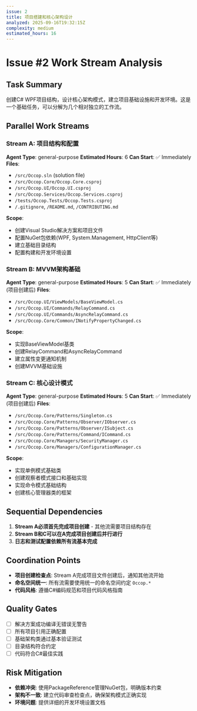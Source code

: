 ```yaml
---
issue: 2
title: 项目搭建和核心架构设计
analyzed: 2025-09-16T19:32:15Z
complexity: medium
estimated_hours: 16
---
```


# Issue #2 Work Stream Analysis

## Task Summary
创建C# WPF项目结构，设计核心架构模式，建立项目基础设施和开发环境。这是一个基础任务，可以分解为几个相对独立的工作流。

## Parallel Work Streams

### Stream A: 项目结构和配置
**Agent Type**: general-purpose
**Estimated Hours**: 6
**Can Start**: ✅ Immediately
**Files**:
- `/src/Occop.sln` (solution file)
- `/src/Occop.Core/Occop.Core.csproj`
- `/src/Occop.UI/Occop.UI.csproj`
- `/src/Occop.Services/Occop.Services.csproj`
- `/tests/Occop.Tests/Occop.Tests.csproj`
- `/.gitignore`, `/README.md`, `/CONTRIBUTING.md`

**Scope**:
- 创建Visual Studio解决方案和项目文件
- 配置NuGet包依赖(WPF, System.Management, HttpClient等)
- 建立基础目录结构
- 配置构建和开发环境设置

### Stream B: MVVM架构基础
**Agent Type**: general-purpose
**Estimated Hours**: 5
**Can Start**: ✅ Immediately (项目创建后)
**Files**:
- `/src/Occop.UI/ViewModels/BaseViewModel.cs`
- `/src/Occop.UI/Commands/RelayCommand.cs`
- `/src/Occop.UI/Commands/AsyncRelayCommand.cs`
- `/src/Occop.Core/Common/INotifyPropertyChanged.cs`

**Scope**:
- 实现BaseViewModel基类
- 创建RelayCommand和AsyncRelayCommand
- 建立属性变更通知机制
- 创建MVVM基础设施

### Stream C: 核心设计模式
**Agent Type**: general-purpose
**Estimated Hours**: 5
**Can Start**: ✅ Immediately (项目创建后)
**Files**:
- `/src/Occop.Core/Patterns/Singleton.cs`
- `/src/Occop.Core/Patterns/Observer/IObserver.cs`
- `/src/Occop.Core/Patterns/Observer/ISubject.cs`
- `/src/Occop.Core/Patterns/Command/ICommand.cs`
- `/src/Occop.Core/Managers/SecurityManager.cs`
- `/src/Occop.Core/Managers/ConfigurationManager.cs`

**Scope**:
- 实现单例模式基础类
- 创建观察者模式接口和基础实现
- 实现命令模式基础结构
- 创建核心管理器类的框架

## Sequential Dependencies

1. **Stream A必须首先完成项目创建** - 其他流需要项目结构存在
2. **Stream B和C可以在A完成项目创建后并行进行**
3. **日志和测试配置依赖所有流基本完成**

## Coordination Points

- **项目创建检查点**: Stream A完成项目文件创建后，通知其他流开始
- **命名空间统一**: 所有流需要使用统一的命名空间约定 `Occop.*`
- **代码风格**: 遵循C#编码规范和项目代码风格指南

## Quality Gates

- [ ] 解决方案成功编译无错误无警告
- [ ] 所有项目引用正确配置
- [ ] 基础架构类通过基本验证测试
- [ ] 目录结构符合约定
- [ ] 代码符合C#最佳实践

## Risk Mitigation

- **依赖冲突**: 使用PackageReference管理NuGet包，明确版本约束
- **架构不一致**: 建立代码审查检查点，确保架构模式正确实现
- **环境问题**: 提供详细的开发环境设置文档
